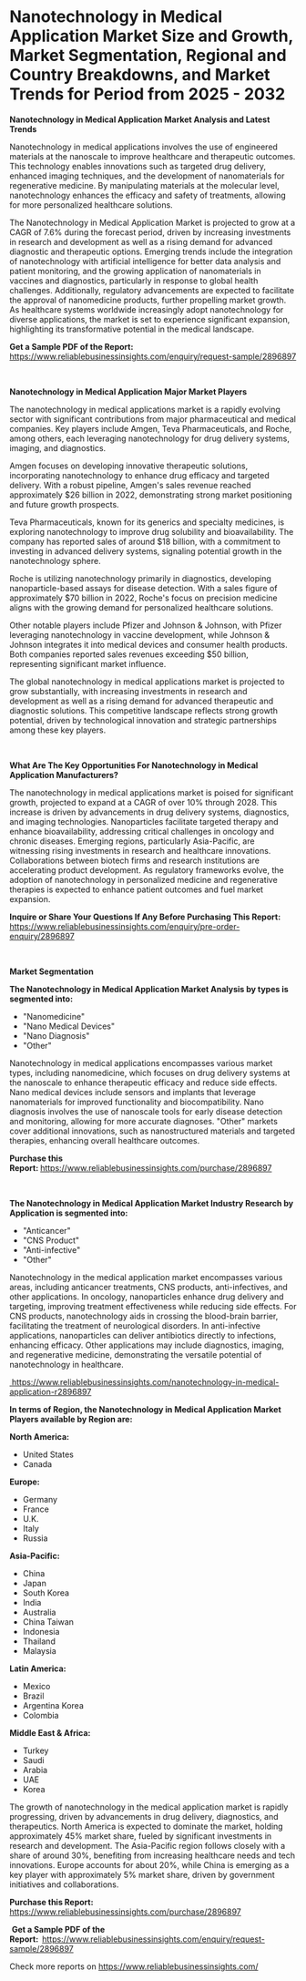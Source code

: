<p><h1>Nanotechnology in Medical Application Market Size and Growth, Market Segmentation, Regional and Country Breakdowns, and Market Trends for Period from 2025 -  2032</h1></p><p><strong>Nanotechnology in Medical Application Market Analysis and Latest Trends</strong></p>
<p><p>Nanotechnology in medical applications involves the use of engineered materials at the nanoscale to improve healthcare and therapeutic outcomes. This technology enables innovations such as targeted drug delivery, enhanced imaging techniques, and the development of nanomaterials for regenerative medicine. By manipulating materials at the molecular level, nanotechnology enhances the efficacy and safety of treatments, allowing for more personalized healthcare solutions.</p><p>The Nanotechnology in Medical Application Market is projected to grow at a CAGR of 7.6% during the forecast period, driven by increasing investments in research and development as well as a rising demand for advanced diagnostic and therapeutic options. Emerging trends include the integration of nanotechnology with artificial intelligence for better data analysis and patient monitoring, and the growing application of nanomaterials in vaccines and diagnostics, particularly in response to global health challenges. Additionally, regulatory advancements are expected to facilitate the approval of nanomedicine products, further propelling market growth. As healthcare systems worldwide increasingly adopt nanotechnology for diverse applications, the market is set to experience significant expansion, highlighting its transformative potential in the medical landscape.</p></p>
<p><strong>Get a Sample PDF of the Report:&nbsp;</strong> <a href="https://www.reliablebusinessinsights.com/enquiry/request-sample/2896897?utm_campaign=3259&utm_medium=2&utm_source=Github&utm_content=ia&utm_term=15032025&utm_id=nanotechnology-in-medical-application">https://www.reliablebusinessinsights.com/enquiry/request-sample/2896897</a></p>
<p>&nbsp;</p>
<p><strong>Nanotechnology in Medical Application Major Market Players</strong></p>
<p><p>The nanotechnology in medical applications market is a rapidly evolving sector with significant contributions from major pharmaceutical and medical companies. Key players include Amgen, Teva Pharmaceuticals, and Roche, among others, each leveraging nanotechnology for drug delivery systems, imaging, and diagnostics.</p><p>Amgen focuses on developing innovative therapeutic solutions, incorporating nanotechnology to enhance drug efficacy and targeted delivery. With a robust pipeline, Amgen's sales revenue reached approximately $26 billion in 2022, demonstrating strong market positioning and future growth prospects.</p><p>Teva Pharmaceuticals, known for its generics and specialty medicines, is exploring nanotechnology to improve drug solubility and bioavailability. The company has reported sales of around $18 billion, with a commitment to investing in advanced delivery systems, signaling potential growth in the nanotechnology sphere.</p><p>Roche is utilizing nanotechnology primarily in diagnostics, developing nanoparticle-based assays for disease detection. With a sales figure of approximately $70 billion in 2022, Roche's focus on precision medicine aligns with the growing demand for personalized healthcare solutions.</p><p>Other notable players include Pfizer and Johnson & Johnson, with Pfizer leveraging nanotechnology in vaccine development, while Johnson & Johnson integrates it into medical devices and consumer health products. Both companies reported sales revenues exceeding $50 billion, representing significant market influence.</p><p>The global nanotechnology in medical applications market is projected to grow substantially, with increasing investments in research and development as well as a rising demand for advanced therapeutic and diagnostic solutions. This competitive landscape reflects strong growth potential, driven by technological innovation and strategic partnerships among these key players.</p></p>
<p>&nbsp;</p>
<p><strong>What Are The Key Opportunities For Nanotechnology in Medical Application Manufacturers?</strong></p>
<p><p>The nanotechnology in medical applications market is poised for significant growth, projected to expand at a CAGR of over 10% through 2028. This increase is driven by advancements in drug delivery systems, diagnostics, and imaging technologies. Nanoparticles facilitate targeted therapy and enhance bioavailability, addressing critical challenges in oncology and chronic diseases. Emerging regions, particularly Asia-Pacific, are witnessing rising investments in research and healthcare innovations. Collaborations between biotech firms and research institutions are accelerating product development. As regulatory frameworks evolve, the adoption of nanotechnology in personalized medicine and regenerative therapies is expected to enhance patient outcomes and fuel market expansion.</p></p>
<p><strong>Inquire or Share Your Questions If Any Before Purchasing This Report:</strong> <a href="https://www.reliablebusinessinsights.com/enquiry/pre-order-enquiry/2896897?utm_campaign=3259&utm_medium=2&utm_source=Github&utm_content=ia&utm_term=15032025&utm_id=nanotechnology-in-medical-application">https://www.reliablebusinessinsights.com/enquiry/pre-order-enquiry/2896897</a></p>
<p>&nbsp;</p>
<p><strong>Market Segmentation</strong></p>
<p><strong>The Nanotechnology in Medical Application Market Analysis by types is segmented into:</strong></p>
<p><ul><li>"Nanomedicine"</li><li>"Nano Medical Devices"</li><li>"Nano Diagnosis"</li><li>"Other"</li></ul></p>
<p><p>Nanotechnology in medical applications encompasses various market types, including nanomedicine, which focuses on drug delivery systems at the nanoscale to enhance therapeutic efficacy and reduce side effects. Nano medical devices include sensors and implants that leverage nanomaterials for improved functionality and biocompatibility. Nano diagnosis involves the use of nanoscale tools for early disease detection and monitoring, allowing for more accurate diagnoses. "Other" markets cover additional innovations, such as nanostructured materials and targeted therapies, enhancing overall healthcare outcomes.</p></p>
<p><strong>Purchase this Report:&nbsp;</strong><a href="https://www.reliablebusinessinsights.com/purchase/2896897?utm_campaign=3259&utm_medium=2&utm_source=Github&utm_content=ia&utm_term=15032025&utm_id=nanotechnology-in-medical-application">https://www.reliablebusinessinsights.com/purchase/2896897</a></p>
<p>&nbsp;</p>
<p><strong>The Nanotechnology in Medical Application Market Industry Research by Application is segmented into:</strong></p>
<p><ul><li>"Anticancer"</li><li>"CNS Product"</li><li>"Anti-infective"</li><li>"Other"</li></ul></p>
<p><p>Nanotechnology in the medical application market encompasses various areas, including anticancer treatments, CNS products, anti-infectives, and other applications. In oncology, nanoparticles enhance drug delivery and targeting, improving treatment effectiveness while reducing side effects. For CNS products, nanotechnology aids in crossing the blood-brain barrier, facilitating the treatment of neurological disorders. In anti-infective applications, nanoparticles can deliver antibiotics directly to infections, enhancing efficacy. Other applications may include diagnostics, imaging, and regenerative medicine, demonstrating the versatile potential of nanotechnology in healthcare.</p></p>
<p><a href="https://www.reliablebusinessinsights.com/nanotechnology-in-medical-application-r2896897?utm_campaign=3259&utm_medium=2&utm_source=Github&utm_content=ia&utm_term=15032025&utm_id=nanotechnology-in-medical-application">&nbsp;https://www.reliablebusinessinsights.com/nanotechnology-in-medical-application-r2896897</a></p>
<p><strong>In terms of Region, the Nanotechnology in Medical Application Market Players available by Region are:</strong></p>
<p>
    <p> <strong> North America: </strong>
        <ul>
            <li>United States</li>
            <li>Canada</li>
        </ul>
        </p> 
    <p> <strong> Europe: </strong>
        <ul>
            <li>Germany</li>
            <li>France</li>
            <li>U.K.</li>
            <li>Italy</li>
            <li>Russia</li>
        </ul>
        </p> 
    <p> <strong> Asia-Pacific: </strong>
        <ul>
            <li>China</li>
            <li>Japan</li>
            <li>South Korea</li>
            <li>India</li>
            <li>Australia</li>
            <li>China Taiwan</li>
            <li>Indonesia</li>
            <li>Thailand</li>
            <li>Malaysia</li>
        </ul>
        </p> 
    <p> <strong> Latin America: </strong>
        <ul>
            <li>Mexico</li>
            <li>Brazil</li>
            <li>Argentina Korea</li>
            <li>Colombia</li>
        </ul>
        </p> 
    <p> <strong> Middle East & Africa: </strong>
        <ul>
            <li>Turkey</li>
            <li>Saudi</li>
            <li>Arabia</li>
            <li>UAE</li>
            <li>Korea</li>
        </ul>
    </p>
    </p>
<p><p>The growth of nanotechnology in the medical application market is rapidly progressing, driven by advancements in drug delivery, diagnostics, and therapeutics. North America is expected to dominate the market, holding approximately 45% market share, fueled by significant investments in research and development. The Asia-Pacific region follows closely with a share of around 30%, benefiting from increasing healthcare needs and tech innovations. Europe accounts for about 20%, while China is emerging as a key player with approximately 5% market share, driven by government initiatives and collaborations.</p></p>
<p><strong>Purchase this Report: </strong><a href="https://www.reliablebusinessinsights.com/purchase/2896897?utm_campaign=3259&utm_medium=2&utm_source=Github&utm_content=ia&utm_term=15032025&utm_id=nanotechnology-in-medical-application">https://www.reliablebusinessinsights.com/purchase/2896897</a></p>
<p>&nbsp;<strong>Get a Sample PDF of the Report:&nbsp;&nbsp;</strong><a href="https://www.reliablebusinessinsights.com/enquiry/request-sample/2896897?utm_campaign=3259&utm_medium=2&utm_source=Github&utm_content=ia&utm_term=15032025&utm_id=nanotechnology-in-medical-application">https://www.reliablebusinessinsights.com/enquiry/request-sample/2896897</a></p>
<p><strong></strong></p>
<p>Check more reports on <a href="https://www.reliablebusinessinsights.com/?utm_campaign=3259&utm_medium=2&utm_source=Github&utm_content=ia&utm_term=15032025&utm_id=nanotechnology-in-medical-application">https://www.reliablebusinessinsights.com/</a></p>